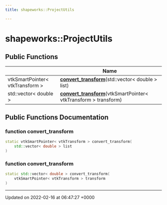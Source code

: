 ```yaml
---
title: shapeworks::ProjectUtils

---
```


# shapeworks::ProjectUtils





## Public Functions

|                | Name           |
| -------------- | -------------- |
| vtkSmartPointer< vtkTransform > | **[convert_transform](../Classes/classshapeworks_1_1ProjectUtils.md#function-convert-transform)**(std::vector< double > list) |
| std::vector< double > | **[convert_transform](../Classes/classshapeworks_1_1ProjectUtils.md#function-convert-transform)**(vtkSmartPointer< vtkTransform > transform) |

## Public Functions Documentation

### function convert_transform

```cpp
static vtkSmartPointer< vtkTransform > convert_transform(
    std::vector< double > list
)
```


### function convert_transform

```cpp
static std::vector< double > convert_transform(
    vtkSmartPointer< vtkTransform > transform
)
```


-------------------------------

Updated on 2022-02-16 at 06:47:27 +0000
